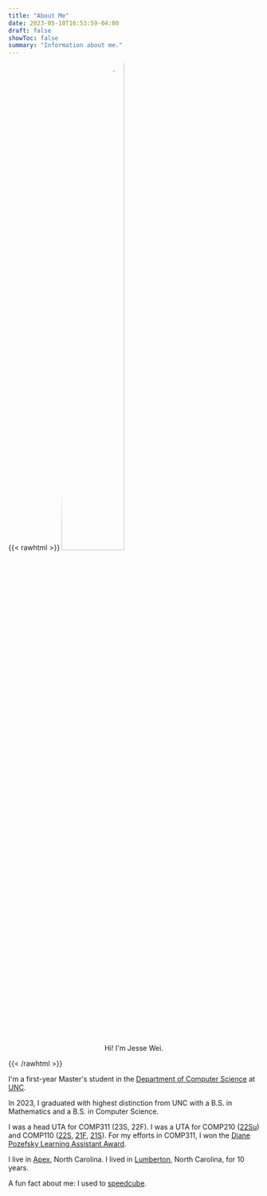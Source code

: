 ```yaml
---
title: "About Me"
date: 2023-05-10T16:53:59-04:00
draft: false
showToc: false
summary: "Information about me."
---
```


{{< rawhtml >}}
<img style="border-radius:50%;margin-left:auto;margin-right:auto;" width="50%" src="/me.jpg" alt="Picture of me">
<p align="center">Hi! I'm Jesse Wei.</p>
{{< /rawhtml >}}

I'm a first-year Master's student in the [Department of Computer Science](https://cs.unc.edu) at [UNC](https://unc.edu).

In 2023, I graduated with highest distinction from UNC with a B.S. in Mathematics and a B.S. in Computer Science.

I was a head UTA for COMP311 (23S, 22F). I was a UTA for COMP210 ([22Su](https://www.cs.unc.edu/~kakiryan/teaching/summer-210/team/team.html)) and COMP110 ([22S](https://22s.comp110.com/resources/team.html), [21F](https://21f.comp110.com/resources/team.html), [21S](https://21s.comp110.com/resources/team.html)). For my efforts in COMP311, I won the [Diane Pozefsky Learning Assistant Award](https://cs.unc.edu/about/awards/department-awards/pozefsky-la-award/).

I live in [Apex](https://www.apexnc.org), North Carolina. I lived in [Lumberton](https://www.lumbertonnc.gov), North Carolina, for 10 years.

A fun fact about me: I used to [speedcube](/posts/cubing_pb).
